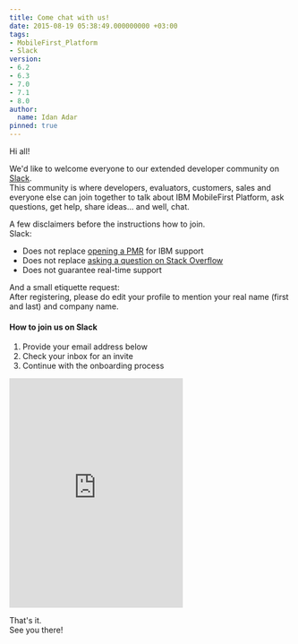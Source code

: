 ```yaml
---
title: Come chat with us!
date: 2015-08-19 05:38:49.000000000 +03:00
tags:
- MobileFirst_Platform
- Slack
version:
- 6.2
- 6.3
- 7.0
- 7.1
- 8.0
author:
  name: Idan Adar
pinned: true
---
```

Hi all!

We'd like to welcome everyone to our extended developer community on [Slack](https://slack.com/).  
This community is where developers, evaluators, customers, sales and everyone else can join together to talk about IBM MobileFirst Platform, ask questions, get help, share ideas... and well, chat.

A few disclaimers before the instructions how to join.  
Slack:

* Does not replace [opening a PMR](http://www-01.ibm.com/support/docview.wss?uid=swg21507639) for IBM support
* Does not replace [asking a question on Stack Overflow](http://stackoverflow.com/questions/new?show=all&sort=recentlyactive&tags=mobilefirst%20mobilefirst-adapters%20mobilefirst-analytics%20mobilefirst-appcenter%20mobilefirst-cli%20mobilefirst-console%20mobilefirst-installation%20mobilefirst-mtw%20mobilefirst-qa%20mobilefirst-runtime%20mobilefirst-server%20mobilefirst-studio%20or%20or%20or%20or%20or%20or%20or%20or%20or%20or%20or%20or%20or%20or%20or%20or%20or%20or%20or%20or%20or%20or%20or%20or%20or%20or%20or%20or%20worklight%20worklight-adapters%20worklight-analytics%20worklight-appcenter%20worklight-cli%20worklight-console%20worklight-deployment%20worklight-geolocation%20worklight-mbs%20worklight-mtww%20worklight-rpe%20worklight-runtime%20worklight-security%20worklight-server%20worklight-skins%20worklight-studio%20worklight-waf&mode=any)
* Does not guarantee real-time support

And a small etiquette request:  
After registering, please do edit your profile to mention your real name (first and last) and company name.

#### How to join us on Slack

1. Provide your email address below
2. Check your inbox for an invite
3. Continue with the onboarding process

<p><iframe src="https://slackin.mybluemix.net/" style="overflow:hidden; height:410px; width:310px" scrolling="no" frameborder="0"></iframe></p>

That's it.  
See you there!
